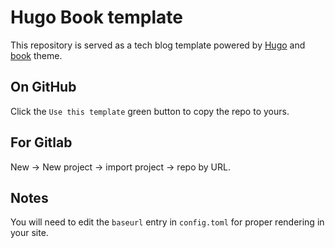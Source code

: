 # Hugo Book template

This repository is served as a tech blog template powered by [Hugo](https://gohugo.io/) and [book](https://hugo-book-demo.netlify.app/) theme.

## On GitHub

Click the `Use this template` green button to copy the repo to yours.

## For Gitlab

New -> New project -> import project -> repo by URL.

## Notes

You will need to edit the `baseurl` entry in `config.toml` for proper rendering in your site.
